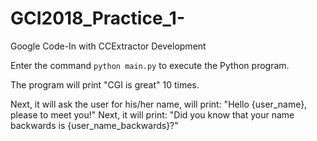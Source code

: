 # GCI2018_Practice_1-
Google Code-In with CCExtractor Development

Enter the command `python main.py` to execute the Python program.

The program will print "CGI is great" 10 times.

Next, it will ask the user for his/her name, will print: "Hello {user_name}, please to meet you!"
Next, it will print: "Did you know that your name backwards is {user_name_backwards}?"
